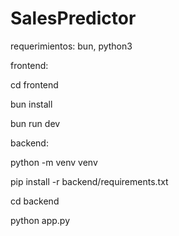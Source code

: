 # SalesPredictor

requerimientos: bun, python3

frontend: 

cd frontend

bun install

bun run dev


backend:

python -m venv venv

pip install -r backend/requirements.txt

cd backend

python app.py

